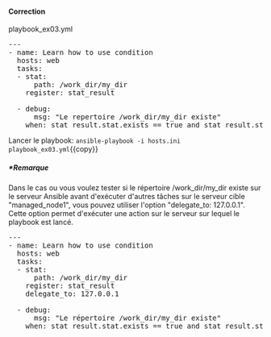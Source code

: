 #### Correction

playbook_ex03.yml
<pre class="file">
---
- name: Learn how to use condition
  hosts: web
  tasks:
  - stat:
      path: /work_dir/my_dir
    register: stat_result

  - debug:
      msg: "Le repertoire /work_dir/my_dir existe"
    when: stat_result.stat.exists == true and stat_result.stat.isdir == true
</pre>

Lancer le playbook:  `ansible-playbook -i hosts.ini playbook_ex03.yml`{{copy}}

##### *Remarque

Dans le cas ou vous voulez tester si le répertoire /work_dir/my_dir existe sur le serveur Ansible avant d'exécuter d'autres tâches sur le serveur cible "managed_node1", vous pouvez utiliser l'option "delegate_to: 127.0.0.1". Cette option permet d'exécuter une action sur le serveur sur lequel le playbook est lancé.

<pre class="file">
---
- name: Learn how to use condition
  hosts: web
  tasks:
  - stat:
      path: /work_dir/my_dir
    register: stat_result
    delegate_to: 127.0.0.1

  - debug:
      msg: "Le répertoire /work_dir/my_dir existe"
    when: stat_result.stat.exists == true and stat_result.stat.isdir == true
</pre>
